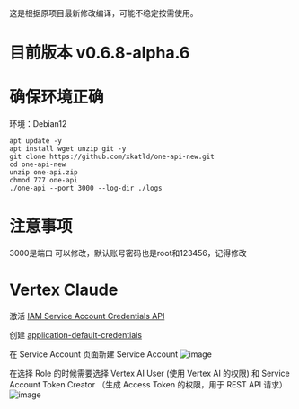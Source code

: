 这是根据原项目最新修改编译，可能不稳定按需使用。
# 目前版本 v0.6.8-alpha.6
# 确保环境正确
环境：Debian12
```shell
apt update -y
apt install wget unzip git -y
git clone https://github.com/xkatld/one-api-new.git
cd one-api-new
unzip one-api.zip
chmod 777 one-api
./one-api --port 3000 --log-dir ./logs
```
# 注意事项
3000是端口 可以修改，默认账号密码也是root和123456，记得修改

# Vertex Claude 
激活 [IAM Service Account Credentials API](https://console.cloud.google.com/apis/library/iamcredentials.googleapis.com?project=chat-408106)

创建 [application-default-credentials](https://console.cloud.google.com/projectselector2/iam-admin/serviceaccounts?supportedpurview=project)

在 Service Account 页面新建 Service Account
![image](https://github.com/user-attachments/assets/39eebca3-a94c-4959-86ab-902ced1a67e9)

在选择 Role 的时候需要选择 Vertex AI User (使用 Vertex AI 的权限) 和 Service Account Token Creator （生成 Access Token 的权限，用于 REST API 请求）
![image](https://github.com/user-attachments/assets/1623b07e-5344-4552-9d7b-5e2e509d0893)

